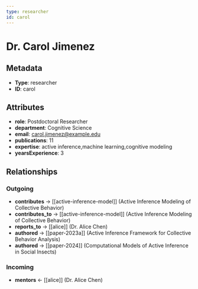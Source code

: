 ```yaml
---
type: researcher
id: carol
---
```


# Dr. Carol Jimenez

## Metadata

- **Type**: researcher
- **ID**: carol

## Attributes

- **role**: Postdoctoral Researcher
- **department**: Cognitive Science
- **email**: carol.jimenez@example.edu
- **publications**: 11
- **expertise**: active inference,machine learning,cognitive modeling
- **yearsExperience**: 3

## Relationships

### Outgoing

- **contributes** → [[active-inference-model]] (Active Inference Modeling of Collective Behavior)
- **contributes_to** → [[active-inference-model]] (Active Inference Modeling of Collective Behavior)
- **reports_to** → [[alice]] (Dr. Alice Chen)
- **authored** → [[paper-2023a]] (Active Inference Framework for Collective Behavior Analysis)
- **authored** → [[paper-2024]] (Computational Models of Active Inference in Social Insects)

### Incoming

- **mentors** ← [[alice]] (Dr. Alice Chen)

